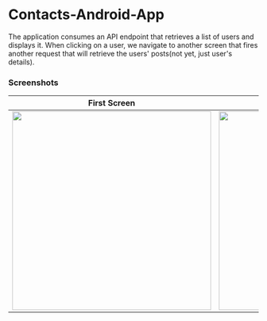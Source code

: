 # Contacts-Android-App

The application consumes an API endpoint that retrieves a list of users and displays it. When clicking on a user, we navigate
to another screen that fires another request that will retrieve the users' posts(not yet, just user's details). 

### Screenshots

| First Screen | Second Screen |
| ------------- | ------------- |
| <image src = "https://github.com/BogdanKocsis/Contacts-Android-App/assets/25320552/2e11fe81-310f-45bb-a31d-0dff8d778ec1" height=400> | <image src="https://github.com/BogdanKocsis/Contacts-Android-App/assets/25320552/87f5d5b6-ca32-498f-96a3-9e55554720a8" height = 400>

